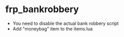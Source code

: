 # frp_bankrobbery

- You need to disable the actual bank robbery script
- Add "moneybag" item to the items.lua
